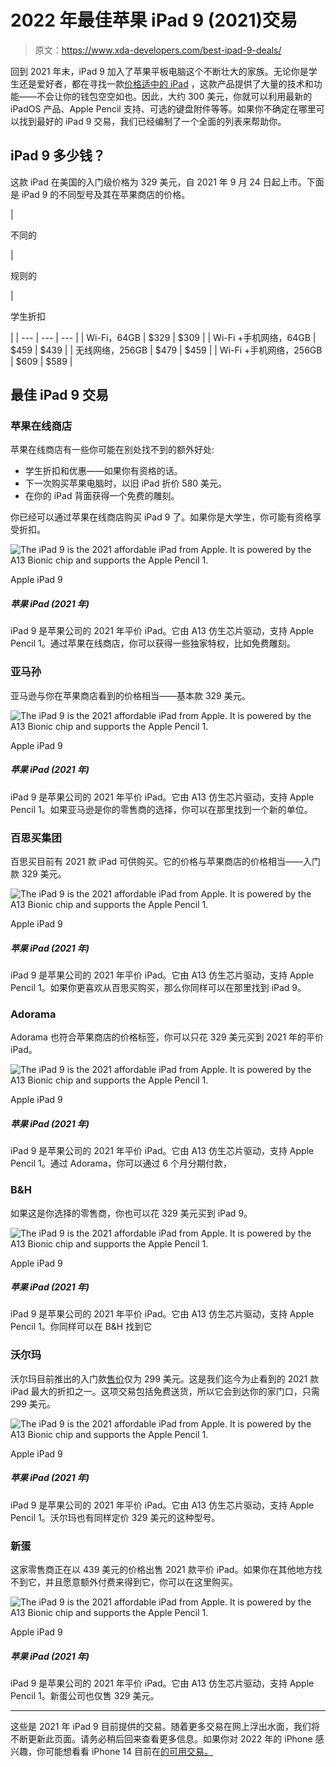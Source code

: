 # 2022 年最佳苹果 iPad 9 (2021)交易

> 原文：<https://www.xda-developers.com/best-ipad-9-deals/>

回到 2021 年末，iPad 9 加入了苹果平板电脑这个不断壮大的家族。无论你是学生还是爱好者，都在寻找一款[价格适中的 iPad](http://www.xda-developers.com/best-ipad/) ，这款产品提供了大量的技术和功能——不会让你的钱包空空如也。因此，大约 300 美元，你就可以利用最新的 iPadOS 产品、Apple Pencil 支持、可选的键盘附件等等。如果你不确定在哪里可以找到最好的 iPad 9 交易，我们已经编制了一个全面的列表来帮助你。

## iPad 9 多少钱？

这款 iPad 在美国的入门级价格为 329 美元，自 2021 年 9 月 24 日起上市。下面是 iPad 9 的不同型号及其在苹果商店的价格。

| 

不同的

 | 

规则的

 | 

学生折扣

 |
| --- | --- | --- |
| Wi-Fi，64GB | $329 | $309 |
| Wi-Fi +手机网络，64GB | $459 | $439 |
| 无线网络，256GB | $479 | $459 |
| Wi-Fi +手机网络，256GB | $609 | $589 |

## 最佳 iPad 9 交易

### 苹果在线商店

苹果在线商店有一些你可能在别处找不到的额外好处:

*   学生折扣和优惠——如果你有资格的话。
*   下一次购买苹果电脑时，以旧 iPad 折价 580 美元。
*   在你的 iPad 背面获得一个免费的雕刻。

你已经可以通过苹果在线商店购买 iPad 9 了。如果你是大学生，你可能有资格享受折扣。

 <picture>![The iPad 9 is the 2021 affordable iPad from Apple. It is powered by the A13 Bionic chip and supports the Apple Pencil 1.](img/1908623d55a2293978d2ab888dc14605.png)</picture> 

Apple iPad 9

##### 苹果 iPad (2021 年)

iPad 9 是苹果公司的 2021 年平价 iPad。它由 A13 仿生芯片驱动，支持 Apple Pencil 1。通过苹果在线商店，你可以获得一些独家特权，比如免费雕刻。

### 亚马孙

亚马逊与你在苹果商店看到的价格相当——基本款 329 美元。

 <picture>![The iPad 9 is the 2021 affordable iPad from Apple. It is powered by the A13 Bionic chip and supports the Apple Pencil 1.](img/1908623d55a2293978d2ab888dc14605.png)</picture> 

Apple iPad 9

##### 苹果 iPad (2021 年)

iPad 9 是苹果公司的 2021 年平价 iPad。它由 A13 仿生芯片驱动，支持 Apple Pencil 1。如果亚马逊是你的零售商的选择，你可以在那里找到一个新的单位。

### 百思买集团

百思买目前有 2021 款 iPad 可供购买。它的价格与苹果商店的价格相当——入门款 329 美元。

 <picture>![The iPad 9 is the 2021 affordable iPad from Apple. It is powered by the A13 Bionic chip and supports the Apple Pencil 1.](img/1908623d55a2293978d2ab888dc14605.png)</picture> 

Apple iPad 9

##### 苹果 iPad (2021 年)

iPad 9 是苹果公司的 2021 年平价 iPad。它由 A13 仿生芯片驱动，支持 Apple Pencil 1。如果你更喜欢从百思买购买，那么你同样可以在那里找到 iPad 9。

### Adorama

Adorama 也符合苹果商店的价格标签，你可以只花 329 美元买到 2021 年的平价 iPad。

 <picture>![The iPad 9 is the 2021 affordable iPad from Apple. It is powered by the A13 Bionic chip and supports the Apple Pencil 1.](img/1908623d55a2293978d2ab888dc14605.png)</picture> 

Apple iPad 9

##### 苹果 iPad (2021 年)

iPad 9 是苹果公司的 2021 年平价 iPad。它由 A13 仿生芯片驱动，支持 Apple Pencil 1。通过 Adorama，你可以通过 6 个月分期付款，

### B&H

如果这是你选择的零售商，你也可以花 329 美元买到 iPad 9。

 <picture>![The iPad 9 is the 2021 affordable iPad from Apple. It is powered by the A13 Bionic chip and supports the Apple Pencil 1.](img/1908623d55a2293978d2ab888dc14605.png)</picture> 

Apple iPad 9

##### 苹果 iPad (2021 年)

iPad 9 是苹果公司的 2021 年平价 iPad。它由 A13 仿生芯片驱动，支持 Apple Pencil 1。你同样可以在 B&H 找到它

### 沃尔玛

沃尔玛目前推出的入门款[售价](https://www.walmart.com/ip/Apple-10-2-inch-iPad-2021-Wi-Fi-64GB-Space-Gray/483978365)仅为 299 美元。这是我们迄今为止看到的 2021 款 iPad 最大的折扣之一。这项交易包括免费送货，所以它会到达你的家门口，只需 299 美元。

 <picture>![The iPad 9 is the 2021 affordable iPad from Apple. It is powered by the A13 Bionic chip and supports the Apple Pencil 1.](img/1908623d55a2293978d2ab888dc14605.png)</picture> 

Apple iPad 9

##### 苹果 iPad (2021 年)

iPad 9 是苹果公司的 2021 年平价 iPad。它由 A13 仿生芯片驱动，支持 Apple Pencil 1。沃尔玛也有同样定价 329 美元的这种型号。

### 新蛋

这家零售商正在以 439 美元的价格出售 2021 款平价 iPad。如果你在其他地方找不到它，并且愿意额外付费来得到它，你可以在这里购买。

 <picture>![The iPad 9 is the 2021 affordable iPad from Apple. It is powered by the A13 Bionic chip and supports the Apple Pencil 1.](img/1908623d55a2293978d2ab888dc14605.png)</picture> 

Apple iPad 9

##### 苹果 iPad (2021 年)

iPad 9 是苹果公司的 2021 年平价 iPad。它由 A13 仿生芯片驱动，支持 Apple Pencil 1。新蛋公司也仅售 329 美元。

* * *

这些是 2021 年 iPad 9 目前提供的交易。随着更多交易在网上浮出水面，我们将不断更新此页面。请务必稍后回来查看更多信息。如果你对 2022 年的 iPhone 感兴趣，你可能想看看 iPhone 14 目前在[的可用交易。](https://www.xda-developers.com/best-apple-iphone-14-deals/)